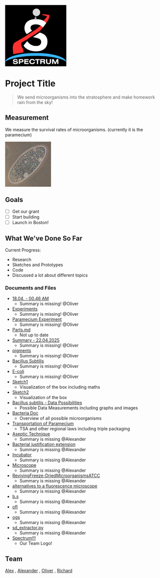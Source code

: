 <img src="Kopie von SPECTRUM (1) (2).png" width="200" style="vertical-align: middle; margin-right: 10px;">

# Project Title

> We send microorganisms into the stratosphere and make homework rain from the sky!



## Measurement

We measure the survival rates of microorganisms. (currently it is the paramecium)


<img src="Paramecium.jpg" width="150" style="vertical-align: middle; margin-right: 10px;">

## Goals

- [ ] Get our grant  
- [ ] Start building
- [ ] Launch in Boston! 

## What We've Done So Far

Current Progress:

- Research
- Sketches and Prototypes
- Code
- Discussed a lot about different topics

### Documents and Files

- [18.04. - 00.46 AM](Research/Oliver/Bacteria/18.04.%20-%2000.46%20AM.md)
   - Summary is missing! @Oliver
- [Experiments](Research/Oliver/Bacteria/Experiments.md)
   - Summary is missing! @Oliver
- [Paramecium Experiment](Research/Oliver/Bacteria/Paramecium%20Experiment.md)
   - Summary is missing! @Oliver
- [Parts.md](Parts.md)
   - Not up to date
- [Summary - 22.04.2025](Research/Oliver/Bacteria/Summary%20-%2022.04.2025.md)
   - Summary is missing! @Oliver
- [pigments](Research/Oliver/Bacteria/pigments.md)
   - Summary is missing! @Oliver
- [Bacillus Subtilis](Research/Oliver/Bacteria/Bacillus%20Subtilis.md)
   - Summary is missing! @Oliver
- [E-coli](Research/Oliver/Bacteria/E-coli.md)
   - Summary is missing! @Oliver
- [Sketch1](1.png)
   - Visualization of the box including maths
- [Sketch2](2.png)
   - Visualization of the box
- [Bacillus subtilis - Data Possibilities](Bacillus%20subtilis%20-%20Data%20Possiblites%20%281%29.pdf)
   - Possible Data Measurements including graphs and images
- [Bacteria Doc](Bacteria%20Doc%20%281%29.pdf)
   - Overview of all possible microorganisms
- [Transportation of Paramecium](Transportation%20of%20Paramecium.docx)
   - TSA and other regional laws including triple packaging
- [Aseptic Technique](Code/Aseptic%20Technique.docx)
   - Summary is missing @Alexander
- [Bacterial justification extension](Code/Bacterial%20justification%20extension.docx)
   - Summary is missing @Alexander
- [Incubator](Code/Incubator.docx)
   - Summary is missing @Alexander
- [Microscope](Code/Microscope.docx)
   - Summary is missing @Alexander
- [RevivingFreeze-DriedMicroorganismsATCC](Code/RevivingFreeze-DriedMicroorganismsATCC.pdf)
   - Summary is missing @Alexander
- [alternatives to a fluorescence microscope](Code/alternatives%20to%20a%20fluorescence%20microscope.docx)
   - Summary is missing @Alexander
- [b.s](Code/b.s..docx)
   - Summary is missing @Alexander
- [ofl](Code/ofl.docx)
   - Summary is missing @Alexander
- [ogs](Code/ogs.docx)
   - Summary is missing @Alexander
- [sd_extractor.py](Code/sd_extractor.py)
   - Summary is missing @Alexander
- [Spectrum!!!](Kopie%20von%20SPECTRUM%20%281%29%282%29.png)
   - Our Team Logo!


## Team
[Alex](https://hackclub.slack.com/team/U0877PG14F4) , [Alexander](https://hackclub.slack.com/team/U08HE8KST8T) , [Oliver](https://hackclub.slack.com/team/U07L48Q6BUY) , [Richard](https://hackclub.slack.com/team/U08HH8E5DQB)
